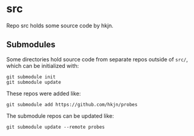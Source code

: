 # src

Repo src holds some source code by hkjn.

## Submodules

Some directories hold source code from separate repos outside of `src/`, 
which can be initialized with:

```
git submodule init
git submodule update
```

These repos were added like:

```
git submodule add https://github.com/hkjn/probes
```

The submodule repos can be updated like:

```
git submodule update --remote probes
```
